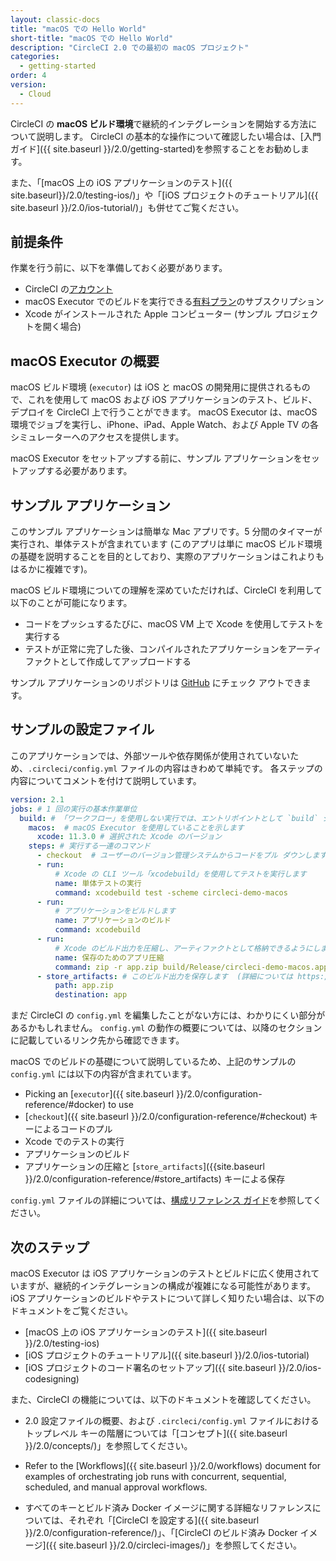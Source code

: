 ```yaml
---
layout: classic-docs
title: "macOS での Hello World"
short-title: "macOS での Hello World"
description: "CircleCI 2.0 での最初の macOS プロジェクト"
categories:
  - getting-started
order: 4
version:
  - Cloud
---
```


CircleCI の **macOS ビルド環境**で継続的インテグレーションを開始する方法について説明します。 CircleCI の基本的な操作について確認したい場合は、[入門ガイド]({{ site.baseurl }}/2.0/getting-started)を参照することをお勧めします。

また、「[macOS 上の iOS アプリケーションのテスト]({{ site.baseurl}}/2.0/testing-ios/)」や「[iOS プロジェクトのチュートリアル]({{ site.baseurl }}/2.0/ios-tutorial/)」も併せてご覧ください。

## 前提条件

作業を行う前に、以下を準備しておく必要があります。

- CircleCI の[アカウント](https://circleci.com/ja/signup/)
- macOS Executor でのビルドを実行できる[有料プラン](https://circleci.com/ja/pricing/#build-os-x)のサブスクリプション
- Xcode がインストールされた Apple コンピューター (サンプル プロジェクトを開く場合)

## macOS Executor の概要

macOS ビルド環境 (`executor`) は iOS と macOS の開発用に提供されるもので、これを使用して macOS および iOS アプリケーションのテスト、ビルド、デプロイを CircleCI 上で行うことができます。 macOS Executor は、macOS 環境でジョブを実行し、iPhone、iPad、Apple Watch、および Apple TV の各シミュレーターへのアクセスを提供します。

macOS Executor をセットアップする前に、サンプル アプリケーションをセットアップする必要があります。

## サンプル アプリケーション

このサンプル アプリケーションは簡単な Mac アプリです。5 分間のタイマーが実行され、単体テストが含まれています (このアプリは単に macOS ビルド環境の基礎を説明することを目的としており、実際のアプリケーションはこれよりもはるかに複雑です)。

macOS ビルド環境についての理解を深めていただければ、CircleCI を利用して以下のことが可能になります。

- コードをプッシュするたびに、macOS VM 上で Xcode を使用してテストを実行する
- テストが正常に完了した後、コンパイルされたアプリケーションをアーティファクトとして作成してアップロードする

サンプル アプリケーションのリポジトリは [GitHub](https://github.com/CircleCI-Public/circleci-demo-macos) にチェック アウトできます。

## サンプルの設定ファイル

このアプリケーションでは、外部ツールや依存関係が使用されていないため、`.circleci/config.yml` ファイルの内容はきわめて単純です。 各ステップの内容についてコメントを付けて説明しています。

```yaml
version: 2.1
jobs: # 1 回の実行の基本作業単位
  build: # 「ワークフロー」を使用しない実行では、エントリポイントとして `build` ジョブが必要です
    macos:  # macOS Executor を使用していることを示します
      xcode: 11.3.0 # 選択された Xcode のバージョン
    steps: # 実行する一連のコマンド
      - checkout  # ユーザーのバージョン管理システムからコードをプル ダウンします
      - run:
          # Xcode の CLI ツール「xcodebuild」を使用してテストを実行します
          name: 単体テストの実行
          command: xcodebuild test -scheme circleci-demo-macos
      - run:
          # アプリケーションをビルドします
          name: アプリケーションのビルド
          command: xcodebuild
      - run:
          # Xcode のビルド出力を圧縮し、アーティファクトとして格納できるようにします
          name: 保存のためのアプリ圧縮
          command: zip -r app.zip build/Release/circleci-demo-macos.app
      - store_artifacts: # このビルド出力を保存します  (詳細については https://circleci.com/ja/docs/2.0/artifacts/ を参照)
          path: app.zip
          destination: app
```

まだ CircleCI の `config.yml` を編集したことがない方には、わかりにくい部分があるかもしれません。 `config.yml` の動作の概要については、以降のセクションに記載しているリンク先から確認できます。

macOS でのビルドの基礎について説明しているため、上記のサンプルの `config.yml` には以下の内容が含まれています。

- Picking an [`executor`]({{ site.baseurl }}/2.0/configuration-reference/#docker) to use 
- [`checkout`]({{ site.baseurl }}/2.0/configuration-reference/#checkout) キーによるコードのプル
- Xcode でのテストの実行
- アプリケーションのビルド
- アプリケーションの圧縮と [`store_artifacts`]({{site.baseurl }}/2.0/configuration-reference/#store_artifacts) キーによる保存

`config.yml` ファイルの詳細については、[構成リファレンス ガイド]({{site.baseurl}}/2.0/configuration-reference/)を参照してください。

## 次のステップ

macOS Executor は iOS アプリケーションのテストとビルドに広く使用されていますが、継続的インテグレーションの構成が複雑になる可能性があります。 iOS アプリケーションのビルドやテストについて詳しく知りたい場合は、以下のドキュメントをご覧ください。

- [macOS 上の iOS アプリケーションのテスト]({{ site.baseurl }}/2.0/testing-ios)
- [iOS プロジェクトのチュートリアル]({{ site.baseurl }}/2.0/ios-tutorial)
- [iOS プロジェクトのコード署名のセットアップ]({{ site.baseurl }}/2.0/ios-codesigning)

また、CircleCI の機能については、以下のドキュメントを確認してください。

- 2.0 設定ファイルの概要、および `.circleci/config.yml` ファイルにおけるトップレベル キーの階層については「[コンセプト]({{ site.baseurl }}/2.0/concepts/)」を参照してください。

- Refer to the [Workflows]({{ site.baseurl }}/2.0/workflows) document for examples of orchestrating job runs with concurrent, sequential, scheduled, and manual approval workflows.

- すべてのキーとビルド済み Docker イメージに関する詳細なリファレンスについては、それぞれ「[CircleCI を設定する]({{ site.baseurl }}/2.0/configuration-reference/)」、「[CircleCI のビルド済み Docker イメージ]({{ site.baseurl }}/2.0/circleci-images/)」を参照してください。